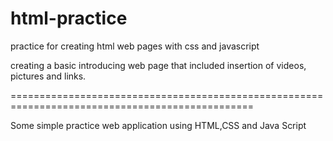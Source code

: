 # html-practice
practice for creating html web pages with css and javascript

creating a basic introducing web page that included insertion of videos, pictures and links.

================================================================================================

Some simple practice web application using HTML,CSS and Java Script

